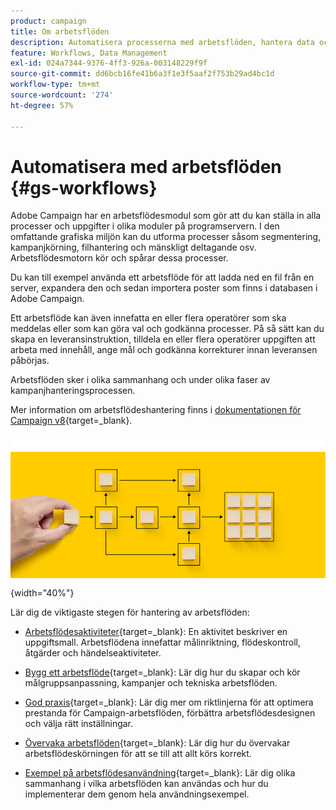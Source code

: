 ```yaml
---
product: campaign
title: Om arbetsflöden
description: Automatisera processerna med arbetsflöden, hantera data och målgrupper, skicka meddelanden med mera
feature: Workflows, Data Management
exl-id: 024a7344-9376-4ff3-926a-003148229f9f
source-git-commit: dd6bcb16fe41b6a3f1e3f5aaf2f753b29ad4bc1d
workflow-type: tm+mt
source-wordcount: '274'
ht-degree: 57%

---
```


# Automatisera med arbetsflöden {#gs-workflows}

Adobe Campaign har en arbetsflödesmodul som gör att du kan ställa in alla processer och uppgifter i olika moduler på programservern. I den omfattande grafiska miljön kan du utforma processer såsom segmentering, kampanjkörning, filhantering och mänskligt deltagande osv. Arbetsflödesmotorn kör och spårar dessa processer.

Du kan till exempel använda ett arbetsflöde för att ladda ned en fil från en server, expandera den och sedan importera poster som finns i databasen i Adobe Campaign.

Ett arbetsflöde kan även innefatta en eller flera operatörer som ska meddelas eller som kan göra val och godkänna processer. På så sätt kan du skapa en leveransinstruktion, tilldela en eller flera operatörer uppgiften att arbeta med innehåll, ange mål och godkänna korrekturer innan leveransen påbörjas.

Arbetsflöden sker i olika sammanhang och under olika faser av kampanjhanteringsprocessen.

Mer information om arbetsflödeshantering finns i [dokumentationen för Campaign v8](https://experienceleague.adobe.com/docs/campaign/automation/workflows/introduction/about-workflows.html?lang=sv-SE){target=_blank}.

![](assets/do-not-localize/workflow.jpg){width="40%"}

Lär dig de viktigaste stegen för hantering av arbetsflöden:

* [Arbetsflödesaktiviteter](https://experienceleague.adobe.com/docs/campaign/automation/workflows/wf-activities/activities.html?lang=sv-SE){target=_blank}: En aktivitet beskriver en uppgiftsmall. Arbetsflödena innefattar målinriktning, flödeskontroll, åtgärder och händelseaktiviteter.

* [Bygg ett arbetsflöde](https://experienceleague.adobe.com/docs/campaign/automation/workflows/introduction/build-a-workflow.html?lang=sv-SE){target=_blank}: Lär dig hur du skapar och kör målgruppsanpassning, kampanjer och tekniska arbetsflöden.

* [God praxis](https://experienceleague.adobe.com/docs/campaign/automation/workflows/introduction/workflow-best-practices.html?lang=sv-SE){target=_blank}: Lär dig mer om riktlinjerna för att optimera prestanda för Campaign-arbetsflöden, förbättra arbetsflödesdesignen och välja rätt inställningar.

* [Övervaka arbetsflöden](https://experienceleague.adobe.com/docs/campaign/automation/workflows/monitoring-workflows/monitor-workflow-execution.html?lang=sv-SE){target=_blank}: Lär dig hur du övervakar arbetsflödeskörningen för att se till att allt körs korrekt.

* [Exempel på arbetsflödesanvändning](https://experienceleague.adobe.com/docs/campaign/automation/workflows/use-cases/workflow-use-cases.html?lang=sv-SE){target=_blank}: Lär dig olika sammanhang i vilka arbetsflöden kan användas och hur du implementerar dem genom hela användningsexempel.

<!--

Adobe Campaign uses workflows to:

* Carry out targeting campaigns. [Learn more](building-a-workflow.md#implementation-steps-)
* Build campaigns: for each campaign, the **[!UICONTROL Workflow]** tab lets you build the target and create the deliveries. [Learn more](building-a-workflow.md#campaign-workflows)
* Perform technical processes: cleanup, collecting tracking information or provisional calculations. [Learn more](building-a-workflow.md#technical-workflows)

A workflow can mean both a process definition (the workflow model, which is a representation of what is supposed to happen) and an instance of this process (a workflow instance, which is a representation of what is actually happening).

The workflow template describes the various tasks to be performed and how they are linked together. The task templates are called activities and are represented by icons. They are linked together by transitions.

![](assets/example1.png)

Each workflow contains:

* **[!UICONTROL Activities]**

  An activity describes a task template. The various activities available are represented on the diagram by icons. Each type has common properties and specific properties. For example, while all activities have a name and label, only the **[!UICONTROL Approval]** activity has an assignment.

  In a workflow diagram, a given activity can produce multiple tasks, in particular when there is a loop or recurrent (periodic) actions.

  All workflow activities are listed in [this section](about-activities.md), including use cases and samples.

* **[!UICONTROL Transitions]**

  Transitions enable you to link activities and to define their sequence. A transition links a source activity to a destination activity. There are several sorts of transitions, which depend on the source activity. Some transitions have additional parameters such as a duration, a condition or a filter.

  A transition which is not linked to a destination activity is colored orange and the arrow head is shown as a diamond.

  >[!NOTE]
  >
  >A workflow containing unterminated transitions can still be executed: a warning message will be generated and the workflow will pause once it reaches the transition but it will not generate an error. It is thus possible to start a workflow without it being finished and to add to it as you go along.

  For more information about how to build a workflow, refer to [this section](building-a-workflow.md).

* **[!UICONTROL Worktables]**

  The worktable contains all the information carried by the transition. Each workflow uses several worktables. The data conveyed in these tables can be accelerated and used throughout the workflow's life cycle, as long as it is not purged. Indeed, unneeded tables are purged each time the workflow is passivated, and possibly during the execution of the largest workflows to avoid overloading the server.

  Learn more on workflow data and tables in [this section](how-to-use-workflow-data.md).

## Key principles and best practices{#principles-workflows}

Refer to these sections to find guidance and best practices to automate processes with workflows:

* Learn more about workflow activities in [this page](how-to-use-workflow-data.md).
* Learn how to build a workflow in [this section](building-a-workflow.md).
* Discover how to use workflows to import data in Campaign in [this section](../../platform/using/import-export-workflows.md).
* Workflow best practices are detailed in [this page](workflow-best-practices.md).
* Find guidance about workflow execution in [this section](starting-a-workflow.md).
* Learn how to monitor workflows in [this page](monitoring-workflow-execution.md).
* Learn how to grant access to users to use workflows in [this page](managing-rights.md).

-->